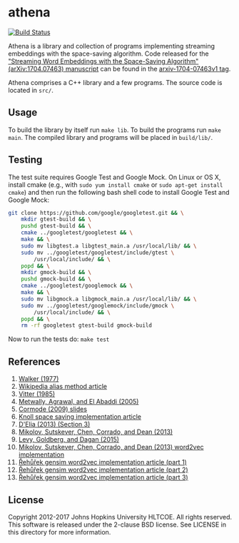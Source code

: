 # athena

[![Build Status](https://travis-ci.org/cjmay/athena.svg?branch=master)](https://travis-ci.org/cjmay/athena)

Athena is a library and collection of programs implementing streaming
embeddings with the space-saving algorithm.  Code released for the
["Streaming Word Embeddings with the Space-Saving Algorithm"
(arXiv:1704.07463) manuscript](https://arxiv.org/abs/1704.07463)
can be found in the
[arxiv-1704-07463v1 tag](https://github.com/cjmay/athena/tree/arxiv-1704-07463v1).

Athena comprises a C++ library and a few programs.
The source code is located in `src/`.

## Usage

To build the library by itself run `make lib`.
To build the programs run `make main`.  The
compiled library and programs will be placed in `build/lib/`.

## Testing

The test suite requires Google Test and Google Mock.  On Linux or
OS X, install cmake (e.g., with `sudo yum install cmake` or
`sudo apt-get install cmake`) and then run the following bash shell
code to install Google Test and Google Mock:

```bash
git clone https://github.com/google/googletest.git && \
    mkdir gtest-build && \
    pushd gtest-build && \
    cmake ../googletest/googletest && \
    make && \
    sudo mv libgtest.a libgtest_main.a /usr/local/lib/ && \
    sudo mv ../googletest/googletest/include/gtest \
        /usr/local/include/ && \
    popd && \
    mkdir gmock-build && \
    pushd gmock-build && \
    cmake ../googletest/googlemock && \
    make && \
    sudo mv libgmock.a libgmock_main.a /usr/local/lib/ && \
    sudo mv ../googletest/googlemock/include/gmock \
        /usr/local/include/ && \
    popd && \
    rm -rf googletest gtest-build gmock-build
```

Now to run the tests do: `make test`

## References

1.  [Walker (1977)](http://dl.acm.org/citation.cfm?doid=355744.355749)
2.  [Wikipedia alias method article](https://en.wikipedia.org/wiki/Alias_method)
3.  [Vitter (1985)](https://www.cs.umd.edu/~samir/498/vitter.pdf)
4.  [Metwally, Agrawal, and El Abaddi (2005)](http://www.cse.ust.hk/~raywong/comp5331/References/EfficientComputationOfFrequentAndTop-kElementsInDataStreams.pdf)
5.  [Cormode (2009) slides](http://dmac.rutgers.edu/Workshops/WGUnifyingTheory/Slides/cormode.pdf)
6.  [Knoll space saving implementation article](http://byronknoll.blogspot.com/2013/01/space-saving-algorithm.html)
7.  [D'Elia (2013) (Section 3)](http://www.dis.uniroma1.it/~delia/files/docs/spacesaving-report.pdf)
8.  [Mikolov, Sutskever, Chen, Corrado, and Dean (2013)](https://papers.nips.cc/paper/5021-distributed-representations-of-words-and-phrases-and-their-compositionality.pdf)
9.  [Levy, Goldberg, and Dagan (2015)](http://www.aclweb.org/anthology/Q15-1016)
10. [Mikolov, Sutskever, Chen, Corrado, and Dean (2013) word2vec implementation](https://code.google.com/archive/p/word2vec/)
11. [Řehůřek gensim word2vec implementation article (part 1)](http://rare-technologies.com/deep-learning-with-word2vec-and-gensim/)
12. [Řehůřek gensim word2vec implementation article (part 2)](http://rare-technologies.com/word2vec-in-python-part-two-optimizing/)
13. [Řehůřek gensim word2vec implementation article (part 3)](http://rare-technologies.com/parallelizing-word2vec-in-python/)

## License

Copyright 2012-2017 Johns Hopkins University HLTCOE. All rights
reserved.  This software is released under the 2-clause BSD license.
See LICENSE in this directory for more information.
